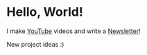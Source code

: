 # Hello, World!

I make [YouTube](https://youtube.com/@fabianfrankwerner) videos and write a [Newsletter](https://fabianfrankwerner.com/newsletter)!

New project ideas  :)
